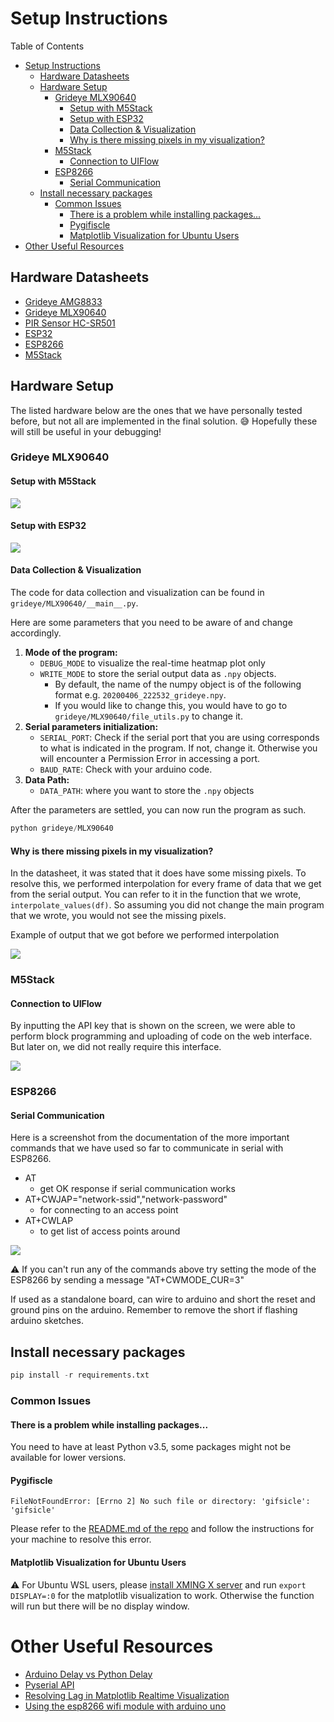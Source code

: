 # Setup Instructions

Table of Contents

- [Setup Instructions](#setup-instructions)
  - [Hardware Datasheets](#hardware-datasheets)
  - [Hardware Setup](#hardware-setup)
    - [Grideye MLX90640](#grideye-mlx90640)
      - [Setup with M5Stack](#setup-with-m5stack)
      - [Setup with ESP32](#setup-with-esp32)
      - [Data Collection & Visualization](#data-collection--visualization)
      - [Why is there missing pixels in my visualization?](#why-is-there-missing-pixels-in-my-visualization)
    - [M5Stack](#m5stack)
      - [Connection to UIFlow](#connection-to-uiflow)
    - [ESP8266](#esp8266)
      - [Serial Communication](#serial-communication)
  - [Install necessary packages](#install-necessary-packages)
    - [Common Issues](#common-issues)
      - [There is a problem while installing packages...](#there-is-a-problem-while-installing-packages)
      - [Pygifiscle](#pygifiscle)
      - [Matplotlib Visualization for Ubuntu Users](#matplotlib-visualization-for-ubuntu-users)
- [Other Useful Resources](#other-useful-resources)

## Hardware Datasheets

- [Grideye AMG8833](https://cdn.sparkfun.com/assets/4/1/c/0/1/Grid-EYE_Datasheet.pdf)
- [Grideye MLX90640](https://www.melexis.com/en/documents/documentation/datasheets/datasheet-mlx90640)
- [PIR Sensor HC-SR501](http://www.datasheetcafe.com/hc-sr501-datasheet-detector/)
- [ESP32](https://www.espressif.com/sites/default/files/documentation/esp32_datasheet_en.pdf)
- [ESP8266](https://www.espressif.com/en/products/hardware/esp8266ex/overview)
- [M5Stack](https://m5stack.com)

## Hardware Setup

The listed hardware below are the ones that we have personally tested before, but not all are implemented in the final solution. 😅 Hopefully these will still be useful in your debugging!

### Grideye MLX90640

#### Setup with M5Stack

![](screenshots/MLX_setup_01.jpg)

#### Setup with ESP32

![](screenshots/MLX_setup_02.jpg)

#### Data Collection & Visualization

The code for data collection and visualization can be found in `grideye/MLX90640/__main__.py`.

Here are some parameters that you need to be aware of and change accordingly.

1. **Mode of the program:**
   - `DEBUG_MODE` to visualize the real-time heatmap plot only
   - `WRITE_MODE` to store the serial output data as `.npy` objects.
     - By default, the name of the numpy object is of the following format e.g. `20200406_222532_grideye.npy`.
     - If you would like to change this, you would have to go to `grideye/MLX90640/file_utils.py` to change it.
2. **Serial parameters initialization:**
   - `SERIAL_PORT`: Check if the serial port that you are using corresponds to what is indicated in the program. If not, change it. Otherwise you will encounter a Permission Error in accessing a port.
   - `BAUD_RATE`: Check with your arduino code.
3. **Data Path:**
   - `DATA_PATH`: where you want to store the `.npy` objects

After the parameters are settled, you can now run the program as such.

```python
python grideye/MLX90640
```

#### Why is there missing pixels in my visualization?

In the datasheet, it was stated that it does have some missing pixels. To resolve this, we performed interpolation for every frame of data that we get from the serial output. You can refer to it in the function that we wrote, `interpolate_values(df)`. So assuming you did not change the main program that we wrote, you would not see the missing pixels.

Example of output that we got before we performed interpolation

![](screenshots/MLX_initial_data_visualization.jpg)

### M5Stack

#### Connection to UIFlow

By inputting the API key that is shown on the screen, we were able to perform block programming and uploading of code on the web interface. But later on, we did not really require this interface.

![](screenshots/M5Stack_UIFlow.jpg)

### ESP8266

#### Serial Communication

Here is a screenshot from the documentation of the more important commands that we have used so far to communicate in serial with ESP8266.

- AT
  - get OK response if serial communication works
- AT+CWJAP="network-ssid","network-password"
  - for connecting to an access point
- AT+CWLAP
  - to get list of access points around

![](screenshots/esp8266_commands.jpg)

:warning: If you can't run any of the commands above try setting the mode of the ESP8266 by sending a message "AT+CWMODE_CUR=3"

If used as a standalone board, can wire to arduino and short the reset and ground pins on the arduino. Remember to remove the short if flashing arduino sketches.

## Install necessary packages

```python
pip install -r requirements.txt
```

### Common Issues

#### There is a problem while installing packages...

You need to have at least Python v3.5, some packages might not be available for lower versions.

#### Pygifiscle 

`FileNotFoundError: [Errno 2] No such file or directory: 'gifsicle': 'gifsicle'`

Please refer to the [README.md of the repo](https://github.com/LucaCappelletti94/pygifsicle) and follow the instructions for your machine to resolve this error.

#### Matplotlib Visualization for Ubuntu Users

:warning: For Ubuntu WSL users, please [install XMING X server](https://sourceforge.net/projects/xming/) and run `export DISPLAY=:0` for the matplotlib visualization to work. Otherwise the function will run but there will be no display window.

# Other Useful Resources

- [Arduino Delay vs Python Delay](https://arduino.stackexchange.com/questions/12808/handle-reading-timing-in-python-using-pyserial)
- [Pyserial API](https://arduino.stackexchange.com/questions/12808/handle-reading-timing-in-python-using-pyserial)
- [Resolving Lag in Matplotlib Realtime Visualization](https://bastibe.de/2013-05-30-speeding-up-matplotlib.html)
- [Using the esp8266 wifi module with arduino uno](https://medium.com/@cgrant/using-the-esp8266-wifi-module-with-arduino-uno-publishing-to-thingspeak-99fc77122e82)

